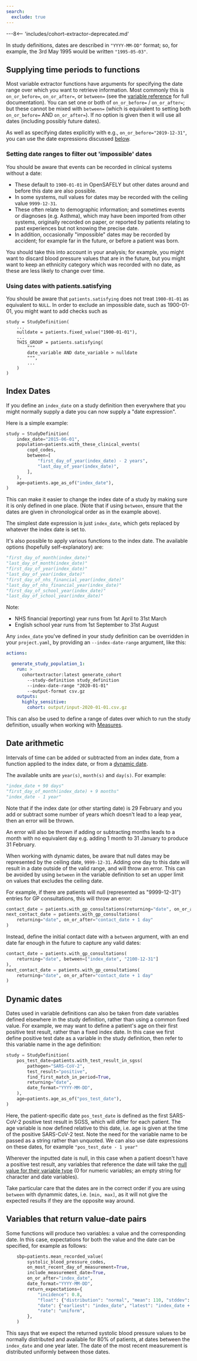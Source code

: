 ```yaml
---
search:
  exclude: true
---
```

---8<-- 'includes/cohort-extractor-deprecated.md'

In study definitions, dates are described in `"YYYY-MM-DD"` format; so, for example, the 3rd May 1995 would be written `"1995-05-03"`.


## Supplying time periods to functions

Most variable extractor functions have arguments for specifying the date range over which you want to retrieve information.
Most commonly this is `on_or_before=`, `on_or_after=`, or `between=` (see the [variable reference](study-def-variables.md) for full documentation).
You can set one or both of `on_or_before=` / `on_or_after=`; but these cannot be mixed with `between=` (which is equivalent to setting both `on_or_before=` AND `on_or_after=`).
If no option is given then it will use all dates (including possibly future dates).


As well as specifying dates explicitly with e.g., `on_or_before="2019-12-31"`, you can use the date expressions discussed [below](#index-dates).

### Setting date ranges to filter out 'impossible' dates

You should be aware that events can be recorded in clinical systems without a date:

- These default to `1900-01-01` in OpenSAFELY but other dates around and before this date are also possible.
- In some systems, null values for dates may be recorded with the ceiling value `9999-12-31`.
- These often relate to demographic information; and sometimes events or diagnoses (e.g. Asthma), which may have been imported from other systems, originally recorded on paper, or reported by patients relating to past experiences but not knowing the precise date.
- In addition, occasionally "impossible" dates may be recorded by accident; for example far in the future, or before a patient was born.

You should take this into account in your analysis; for example, you might want to discard blood pressure values that are in the future, but you might want to keep an ethnicity category which was recorded with no date, as these are less likely to change over time.

### Using dates with patients.satisfying

You should be aware that `patients.satisfying` does not treat `1900-01-01` as equivalent to `NULL`. In order to exclude an impossible date, such as 1900-01-01, you might want to add checks such as

```
study = StudyDefinition(
    ...
    nulldate = patients.fixed_value("1900-01-01"),
    ...
    THIS_GROUP = patients.satisfying(
        """
        date_variable AND date_variable > nulldate
        """,
        ...
    )
)
```

## Index Dates

If you define an `index_date` on a study definition then everywhere that you might normally supply a date you can now supply a "date expression".

Here is a simple example:

```py
study = StudyDefinition(
    index_date="2015-06-01",
    population=patients.with_these_clinical_events(
        copd_codes,
        between=[
            "first_day_of_year(index_date) - 2 years",
            "last_day_of_year(index_date)",
        ],
    ),
    age=patients.age_as_of("index_date"),
)
```

This can make it easier to change the index date of a study by making sure it is only defined in one place. (Note that if using `between`, ensure that the dates are given in chronological order as in the example above).

The simplest date expression is just `index_date`, which gets replaced by whatever the index date is set to.

It's also possible to apply various functions to the index date.
The available options (hopefully self-explanatory) are:

```py
"first_day_of_month(index_date)"
"last_day_of_month(index_date)"
"first_day_of_year(index_date)"
"last_day_of_year(index_date)"
"first_day_of_nhs_financial_year(index_date)"
"last_day_of_nhs_financial_year(index_date)"
"first_day_of_school_year(index_date)"
"last_day_of_school_year(index_date)"
```

Note:

* NHS financial (reporting) year runs from 1st April to 31st March
* English school year runs from 1st September to 31st August

Any `index_date` you've defined in your study definition can be overridden in your `project.yaml`, by providing an `--index-date-range` argument, like this:

```yaml
actions:

  generate_study_population_1:
    run: >
      cohortextractor:latest generate_cohort
        --study-definition study_definition
        --index-date-range "2020-01-01"
        --output-format csv.gz
    outputs:
      highly_sensitive:
        cohort: output/input-2020-01-01.csv.gz
```

This can also be used to define a range of dates over which to run the study definition, usually when working with [Measures](study-def-measures.md).


## Date arithmetic

Intervals of time can be added or subtracted from an index date, from a function applied to the index date, or from a [dynamic date](#dynamic-dates).

The available units are `year(s)`, `month(s)` and `day(s)`.
For example:

```py
"index_date + 90 days"
"first_day_of_month(index_date) + 9 months"
"index_date - 1 year"
```

Note that if the index date (or other starting date) is 29 February and you add or subtract some number of years which doesn't lead to a leap year, then an error will be thrown.

An error will also be thrown if adding or subtracting months leads to a month with no equivalent day e.g. adding 1 month to 31 January to produce 31 February.

When working with dynamic dates, be aware that null dates may be represented by the ceiling date, `9999-12-31`.  Adding one day to this date will result in a date outside of the valid range, and will throw an error.  This can be avoided by using `between` in the variable definition to set an upper limit on values that excludes the ceiling date.

For example, if there are patients will null (represented as "9999-12-31") entries for GP consultations, this will throw an error:
```py
contact_date = patients.with_gp_consultations(returning="date", on_or_after="index_date"),
next_contact_date = patients.with_gp_consultations(
    returning="date", on_or_after="contact_date + 1 day"
)
```

Instead, define the initial contact date with a `between` argument, with an end date far enough in the future to capture any valid dates:
```py
contact_date = patients.with_gp_consultations(
    returning="date", between=["index_date", "2100-12-31"]
),
next_contact_date = patients.with_gp_consultations(
    returning="date", on_or_after="contact_date + 1 day"
)
```

## Dynamic dates
Dates used in variable definitions can also be taken from date variables defined elsewhere in the study definition, rather than using a common fixed value.
For example, we may want to define a patient's age on their first positive test result, rather than a fixed index date. In this case we first define positive test date as a variable in the study definition, then refer to this variable name in the age definition:

```py
study = StudyDefinition(
    pos_test_date=patients.with_test_result_in_sgss(
        pathogen="SARS-CoV-2",
        test_result="positive",
        find_first_match_in_period=True,
        returning="date",
        date_format="YYYY-MM-DD",
    ),
    age=patients.age_as_of("pos_test_date"),
)
```

Here, the patient-specific date `pos_test_date` is defined as the first SARS-CoV-2 positive test result in SGSS, which will differ for each patient.
The age variable is now defined relative to this date, i.e. age is given at the time of the positive SARS-CoV-2 test. Note the need for the variable name to be passed as a string rather than unquoted.
We can also use date expressions on these dates, for example `"pos_test_date - 1 year"`

Wherever the inputted date is null, in this case when a patient doesn't have a positive test result, any variables that reference the date will take the [null value for their variable type](study-def.md#missing-values-and-unmatched-records) (0 for numeric variables; an empty string for character and date variables).

Take particular care that the dates are in the correct order if you are using `between` with dynammic dates, i.e. `[min, max]`, as it will not give the expected results if they are the opposite way around.

## Variables that return value-date pairs

Some functions will produce two variables: a value and the corresponding date.
In this case, expectations for both the value and the date can be specified, for example as follows:

```py
    sbp=patients.mean_recorded_value(
        systolic_blood_pressure_codes,
        on_most_recent_day_of_measurement=True,
        include_measurement_date=True,
        on_or_after="index_date",
        date_format="YYYY-MM-DD",
        return_expectations={
            "incidence": 0.8,
            "float": {"distribution": "normal", "mean": 110, "stddev": 20},
            "date": {"earliest": "index_date", "latest": "index_date + 1 year"},
            "rate": "uniform",
        },
    )
```

This says that we expect the returned systolic blood pressure values to be normally distributed and available for 80% of patients, at dates between the `index_date` and one year later. The date of the most recent measurement is distributed uniformly between those dates.
